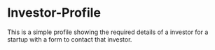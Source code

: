 # Investor-Profile
This is a simple profile showing the required details of a investor for a startup with a form to contact that investor.
